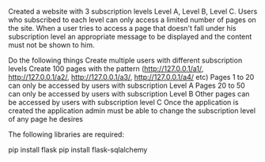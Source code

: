 Created a website with 3 subscription levels Level A, Level B, Level C. Users who subscribed to each level can only access a limited number of pages on the site. When a user tries to access a page that doesn't fall under his subscription level an appropriate message to be displayed and the content must not be shown to him. 

Do the following things
Create multiple users with different subscription levels
Create 100 pages with the pattern (http://127.0.0.1/a1/, http://127.0.0.1/a2/, http://127.0.0.1/a3/, http://127.0.0.1/a4/ etc)
Pages 1 to 20 can only be accessed by users with subscription Level A
Pages 20 to 50 can only be accessed by users with subscription Level B
Other pages can be accessed by users with subscription level C
Once the application is created the application admin must be able to change the subscription level of any page he desires

The following libraries are required:

pip install flask
pip install flask-sqlalchemy


